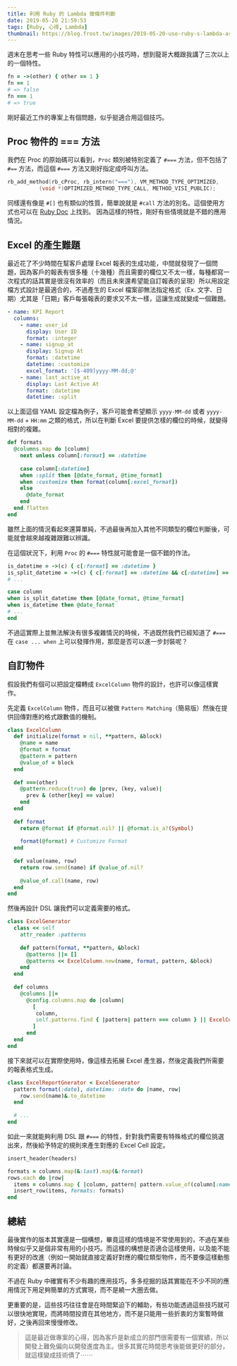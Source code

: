 ```yaml
---
title: 利用 Ruby 的 Lambda 做條件判斷
date: 2019-05-20 21:59:53
tags: [Ruby, 心得, Lambda]
thumbnail: https://blog.frost.tw/images/2019-05-20-use-ruby-s-lambda-as-case-when-condition/thumbnail.png
---
```


週末在思考一些 Ruby 特性可以應用的小技巧時，想到龍哥大概跟我講了三次以上的一個特性。

```ruby
fn = ->(other) { other == 1 }
fn == 1
# => false
fn === 1
# => true
```

剛好最近工作的專案上有個問題，似乎挺適合用這個技巧。

<!--more-->

## Proc 物件的 === 方法

我們在 Proc 的原始碼可以看到，`Proc` 類別被特別定義了 `#===` 方法，但不包括了 `#==` 方法，而這個 `#===` 方法又剛好指定成呼叫方法。

```c
rb_add_method(rb_cProc, rb_intern("==="), VM_METHOD_TYPE_OPTIMIZED,
		  (void *)OPTIMIZED_METHOD_TYPE_CALL, METHOD_VISI_PUBLIC);
```

同樣還有像是 `#[]` 也有類似的性質，簡單說就是 `#call` 方法的別名。這個使用方式也可以在 [Ruby Doc](https://ruby-doc.org/core-2.6.2/Proc.html#method-i-3D-3D-3D) 上找到。
因為這樣的特性，剛好有些情境就是不錯的應用情況。

## Excel 的產生難題

最近花了不少時間在幫客戶處理 Excel 報表的生成功能，中間就發現了一個問題，因為客戶的報表有很多種（十幾種）而且需要的欄位又不太一樣，每種都寫一次程式的話其實是很沒有效率的（而且未來還希望能自訂報表的呈現）所以用設定檔方式設計是最適合的，不過產生的 Excel 檔案卻無法指定格式（Ex. 文字、日期）尤其是「日期」客戶每張報表的要求又不太一樣，這讓生成就變成一個難題。

```yaml
- name: KPI Report
  columns:
    - name: user_id
      display: User ID
      format: :integer
    - name: signup_at
      display: Signup At
      format: :datetime
      datetime: :customize
      excel_format: '[$-409]yyyy-MM-dd;@'
    - name: last_active_at
      display: Last Active At
      format: :datetime
      datetime: :split
```

以上面這個 YAML 設定檔為例子，客戶可能會希望顯示 `yyyy-MM-dd` 或者 `yyyy-MM-dd` + `HH:mm` 之類的格式，所以在判斷 Excel 要提供怎樣的欄位的時候，就變得相對的複雜。

```ruby
def formats
  @columns.map do |column|
    next unless column[:format] == :datetime
    
    case column[:datetime]
    when :split then [@date_format, @time_format]
    when :customize then format(column[:excel_format])
    else
      @date_format
    end
  end.flatten
end
```

雖然上面的情況看起來還算單純，不過最後再加入其他不同類型的欄位判斷後，可能就會越來越複雜跟難以辨識。

在這個狀況下，利用 `Proc` 的 `#===` 特性就可能會是一個不錯的作法。

```ruby
is_datetime = ->(c) { c[:format] == :datetime }
is_split_datetime = ->(c) { c[:format] == :datetime && c[:datetime] == :split }
# ...

case column
when is_split_datetime then [@date_format, @time_format]
when is_datetime then @date_format
# ...
end
```

不過這實際上並無法解決有很多複雜情況的時候，不過既然我們已經知道了 `#===` 在 `case ... when` 上可以發揮作用，那麼是否可以進一步封裝呢？

## 自訂物件

假設我們有個可以把設定檔轉成 `ExcelColumn` 物件的設計，也許可以像這樣實作。

先定義 `ExcelColumn` 物件，而且可以被做 `Pattern Matching`（簡易版）然後在提供回傳對應的格式跟數值的機制。

```ruby
class ExcelColumn
  def initialize(format = nil, **pattern, &block)
    @name = name
    @format = format
    @pattern = pattern
    @value_of = block
  end
  
  def ===(other)
    @pattern.reduce(true) do |prev, (key, value)|
      prev & (other[key] == value)
    end
  end
  
  def format
    return @format if @format.nil? || @format.is_a?(Symbol)
    
    format(@format) # Customize Format
  end
  
  def value(name, row)
    return row.send(name) if @value_of.nil?
    
    @value_of.call(name, row)
  end
end
```

然後再設計 DSL 讓我們可以定義需要的格式。

```ruby
class ExcelGenerator
  class << self
    attr_reader :patterns
    
    def pattern(format, **pattern, &block)
      @patterns ||= []
      @patterns << ExcelColumn.new(name, format, pattern, &block)
    end
  end
  
  def columns
    @columns ||=
      @config.columns.map do |column|
        [
         column,
         self.patterns.find { |pattern| pattern === column } || ExcelColumn.new
        ]
      end
  end
end
```

接下來就可以在實際使用時，像這樣去拓展 Excel 產生器，然後定義我們所需要的報表格式生成。

```ruby
class ExcelReportGnerator < ExcelGenerator
  pattern format(:date), datetime: :date do |name, row|
    row.send(name)&.to_datetime
  end
  
  # ...
end
```

如此一來就能夠利用 DSL 跟 `#===` 的特性，針對我們需要有特殊格式的欄位挑選出來，然後給予特定的規則來產生對應的 Excel Cell 設定。

```ruby
insert_header(headers)

formats = columns.map(&:last).map(&:format)
rows.each do |row|
  items = columns.map { |column, pattern| pattern.value_of(column[:name], row) }
  insert_row(items, formats: formats)
end
```

## 總結

最後實作的版本其實還是一個構想，畢竟這樣的情境是不常使用到的，不過在某些時候似乎又是個非常有用的小技巧。而這樣的構想是否適合這樣使用，以及能不能有更好的改進（例如一開始就直接定義好對應的欄位類型物件，而不要像這樣動態的定義）都還要再討論。

不過在 Ruby 中確實有不少有趣的應用技巧，多多挖掘的話其實能在不少不同的應用情況下用足夠簡單的方式實現，而不是繞一大圈去做。

更重要的是，這些技巧往往會是在時間緊迫下的輔助，有些功能透過這些技巧就可以很快地實現，而將時間投資在其他地方，而不是只能用一些折衷的方案暫時做好，之後再回來慢慢修改。

> 這是最近做專案的心得，因為客戶是新成立的部門很需要有一個實績，所以開發上難免偏向以開發進度為主。很多其實花時間思考後能做更好的部分，就這樣變成技術債了⋯⋯
